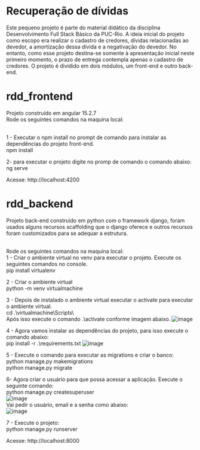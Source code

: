 
# Recuperação de dívidas
Este pequeno projeto é parte do material didático da disciplina Desenvolvimento Full Stack Básico da PUC-Rio. A ideia inicial do projeto como escopo era realizar o cadastro de credores, dívidas relacionadas ao devedor, a amortização dessa dívida e a negativação do devedor. No entanto, como esse projeto destina-se somente à apresentação inicial neste primeiro momento, o prazo de entrega contempla apenas o cadastro de credores. O projeto é dividido em dois módulos, um front-end e outro back-end.

# rdd_frontend
Projeto construído em angular 15.2.7
<br />Rode os seguintes comandos na maquina local:

<br />1 - Executar o npm install no prompt de comando para instalar as dependências do projeto front-end.
<br />npm install

2- para executar o projeto digite no promp de comando o comando abaixo:
<br />ng serve

Acesse: http://localhost:4200

# rdd_backend
Projeto back-end construído em python com o framework django, foram usados alguns recursos scaffolding que o django oferece e outros recursos foram customizados para se adequar a estrutura.

<br />Rode os seguintes comandos na maquina local:
<br />1 - Criar o ambiente virtual no venv para executar o projeto. Execute os seguintes comandos no console.
<br /> pip install virtualenv

2 - Criar o ambiente virtual
<br /> python -m venv virtualmachine

3 - Depois de instalado o ambiente virtual executar o activate para executar o ambiente virtual.
<br /> cd .\virtualmachine\Scripts\ 
<br /> Após isso execute o comando .\activate conforme imagem abaixo.
![image](https://user-images.githubusercontent.com/2296319/235370271-405abe30-2eaf-45f3-85d0-a4a93d3d12bb.png)

4 - Agora vamos instalar as dependências do projeto, para isso execute o comando abaixo: 
<br /> pip install -r .\requirements.txt
![image](https://user-images.githubusercontent.com/2296319/235370534-483774d5-1df3-44a8-8f0c-15ae2739ac6c.png)

5 - Execute o comando para executar as migrations e criar o banco:
<br /> python manage.py makemigrations
<br /> python manage.py migrate

6- Agora criar o usuário para que possa acessar a aplicação. Execute o seguinte comando:
<br /> python manage.py createsuperuser
<br /> ![image](https://user-images.githubusercontent.com/2296319/235370580-e0144f5f-b8a0-47a1-9773-2deb92a58349.png)
<br />  Vai pedir o usuário, email e a senha como abaixo:
<br /> ![image](https://user-images.githubusercontent.com/2296319/235370635-a05f6eec-3b59-4bfd-b1ca-dcdd07f4673d.png)

7 - Execute o projeto:
<br /> python manage.py runserver

Acesse: http://localhost:8000

















